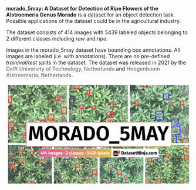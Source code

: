 **morado_5may: A Dataset for Detection of Ripe Flowers of the Alstroemeria Genus Morado** is a dataset for an object detection task. Possible applications of the dataset could be in the agricultural industry. 

The dataset consists of 414 images with 5439 labeled objects belonging to 2 different classes including *raw* and *ripe*.

Images in the morado_5may dataset have bounding box annotations. All images are labeled (i.e. with annotations). There are no pre-defined <i>train/val/test</i> splits in the dataset. The dataset was released in 2021 by the <span style="font-weight: 600; color: grey; border-bottom: 1px dashed #d3d3d3;">Delft University of Technology, Netherlands</span> and <span style="font-weight: 600; color: grey; border-bottom: 1px dashed #d3d3d3;">Hoogenboom Alstroemeria, Netherlands</span>.

<img src="https://github.com/dataset-ninja/morado_5may/raw/main/visualizations/poster.png">
